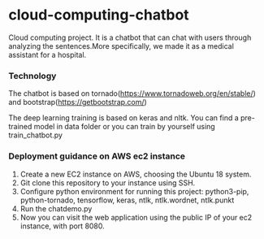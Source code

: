 # cloud-computing-chatbot
Cloud computing project. It is a chatbot that can chat with users through analyzing the sentences.More specifically, we made it as a medical assistant for a hospital.



### Technology

The chatbot is based on tornado(<https://www.tornadoweb.org/en/stable/>) and bootstrap(<https://getbootstrap.com/>)

The deep learning training is based on keras and nltk. You can find a pre-trained model in data folder or you can train by yourself using train_chatbot.py



### Deployment guidance on AWS ec2 instance

1. Create a new EC2 instance on AWS, choosing the Ubuntu 18 system.
2. Git clone this repository to your instance using SSH.
3. Configure python environment for running this project: python3-pip, python-tornado, tensorflow, keras, ntlk, ntlk.wordnet, ntlk.punkt
4. Run the chatdemo.py
5. Now you can visit the web application using the public IP of your ec2 instance, with port 8080.